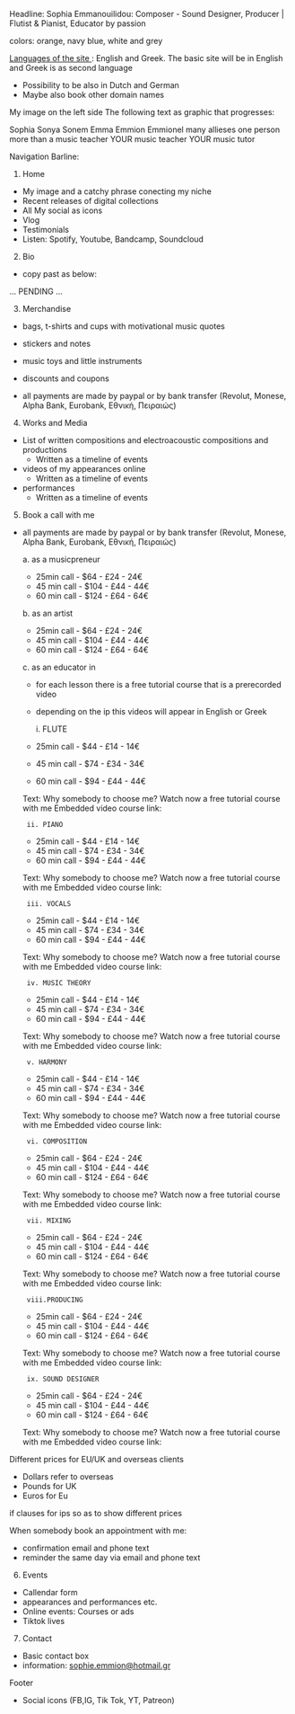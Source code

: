 Headline: Sophia Emmanouilidou: Composer - Sound Designer, Producer | Flutist & Pianist, Educator by passion

colors: orange, navy blue, white and grey 

<u> Languages of the site </u>: English and Greek. The basic site will be in English and Greek is as second language

* Possibility to be also in Dutch and German 
* Maybe also book other domain names

My image on the left side 
The following text as graphic that progresses:

Sophia
Sonya
Sonem
Emma
Emmion
Emmionel
many allieses one person
more than a music teacher
YOUR music teacher
YOUR music tutor 

Navigation Barline:
1. Home

 * My image and a catchy phrase conecting my niche
 * Recent releases of digital collections
 * All My social as icons
 * Vlog
 * Testimonials
 * Listen: Spotify, Youtube, Bandcamp, Soundcloud
   
2. Bio

 * copy past as below:

...
PENDING
...

3. Merchandise

 * bags, t-shirts and cups with motivational music quotes
 * stickers and notes
 * music toys and little instruments
 * discounts and coupons 

 * all payments are made by paypal or by bank transfer (Revolut, Monese, Alpha Bank, Eurobank, Εθνική, Πειραιώς)

4. Works and Media

 * List of written compositions and electroacoustic compositions and productions 
   * Written as a timeline of events
 * videos of my appearances online
   * Written as a timeline of events
 * performances 
   * Written as a timeline of events
  
5. Book a call with me

* all payments are made by paypal or by bank transfer (Revolut, Monese, Alpha Bank, Eurobank, Εθνική, Πειραιώς)


   a. as a musicpreneur
    * 25min call - $64 - £24 - 24€ 
    * 45 min call - $104 - £44 - 44€
    * 60 min call - $124 - £64 - 64€
  
   b. as an artist
    * 25min call - $64 - £24 - 24€ 
    * 45 min call - $104 - £44 - 44€
    * 60 min call - $124 - £64 - 64€
   
   c. as an educator in
     
   * for each lesson there is a free tutorial course that is a  prerecorded video
   * depending on the ip this videos will appear in English or Greek     

       i. FLUTE
    * 25min call - $44 - £14 - 14€
    * 45 min call - $74 - £34 - 34€
    * 60 min call - $94 - £44 - 44€

    Text: Why somebody to choose me? Watch now a free tutorial course with me
    Embedded video course link: 
   
       ii. PIANO
    * 25min call - $44 - £14 - 14€
    * 45 min call - $74 - £34 - 34€
    * 60 min call - $94 - £44 - 44€

    Text: Why somebody to choose me? Watch now a free tutorial course with me
    Embedded video course link: 
      
       iii. VOCALS
    * 25min call - $44 - £14 - 14€
    * 45 min call - $74 - £34 - 34€
    * 60 min call - $94 - £44 - 44€

    Text: Why somebody to choose me? Watch now a free tutorial course with me
    Embedded video course link: 

       iv. MUSIC THEORY 
    * 25min call - $44 - £14 - 14€
    * 45 min call - $74 - £34 - 34€
    * 60 min call - $94 - £44 - 44€

    Text: Why somebody to choose me? Watch now a free tutorial course with me
    Embedded video course link: 

       v. HARMONY
    * 25min call - $44 - £14 - 14€
    * 45 min call - $74 - £34 - 34€
    * 60 min call - $94 - £44 - 44€

    Text: Why somebody to choose me? Watch now a free tutorial course with me
    Embedded video course link: 

       vi. COMPOSITION
    * 25min call - $64 - £24 - 24€ 
    * 45 min call - $104 - £44 - 44€
    * 60 min call - $124 - £64 - 64€

    Text: Why somebody to choose me? Watch now a free tutorial course with me
    Embedded video course link: 

       vii. MIXING
    * 25min call - $64 - £24 - 24€ 
    * 45 min call - $104 - £44 - 44€
    * 60 min call - $124 - £64 - 64€   

    Text: Why somebody to choose me? Watch now a free tutorial course with me
    Embedded video course link: 

       viii.PRODUCING
    * 25min call - $64 - £24 - 24€ 
    * 45 min call - $104 - £44 - 44€
    * 60 min call - $124 - £64 - 64€

    Text: Why somebody to choose me? Watch now a free tutorial course with me
    Embedded video course link: 

       ix. SOUND DESIGNER
    * 25min call - $64 - £24 - 24€ 
    * 45 min call - $104 - £44 - 44€
    * 60 min call - $124 - £64 - 64€

    Text: Why somebody to choose me? Watch now a free tutorial course with me
    Embedded video course link: 


 Different prices for EU/UK and overseas clients
 * Dollars refer to overseas
 * Pounds for UK
 * Euros for Eu  

if clauses for ips so as to show different prices 

When somebody book an appointment with me:
* confirmation email and phone text
* reminder the same day via email and phone text

6. Events

 * Callendar form
 * appearances and performances etc.
 * Online events: Courses or ads 
 * Tiktok lives
     
7. Contact

 * Basic contact box
 * information: sophie.emmion@hotmail.gr
 
Footer
 * Social icons (FB,IG, Tik Tok, YT, Patreon)

